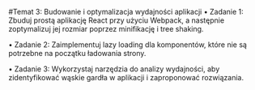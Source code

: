 #Temat 3: Budowanie i optymalizacja wydajności aplikacji
• Zadanie 1: Zbuduj prostą aplikację React przy użyciu Webpack, a następnie zoptymalizuj jej
rozmiar poprzez minifikację i tree shaking.

• Zadanie 2: Zaimplementuj lazy loading dla komponentów, które nie są potrzebne na początku
ładowania strony.

• Zadanie 3: Wykorzystaj narzędzia do analizy wydajności, aby zidentyfikować wąskie gardła w
aplikacji i zaproponować rozwiązania.
